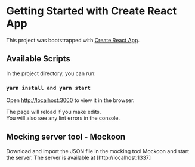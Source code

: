 # Getting Started with Create React App

This project was bootstrapped with [Create React App](https://github.com/facebook/create-react-app).

## Available Scripts

In the project directory, you can run:

### `yarn install and yarn start`
Open [http://localhost:3000](http://localhost:3000) to view it in the browser.

The page will reload if you make edits.\
You will also see any lint errors in the console.

## Mocking server tool - Mockoon
Download and import the JSON file in the mocking tool Mockoon and start the server.
The server is available at  [http://localhost:1337] 


